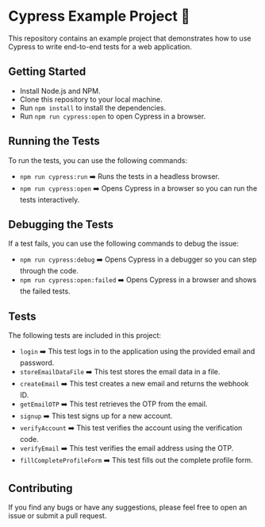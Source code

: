 # Cypress Example Project 🚀

This repository contains an example project that demonstrates how to use Cypress to write end-to-end tests for a web application.

## Getting Started
- Install Node.js and NPM.
- Clone this repository to your local machine.
- Run `npm install` to install the dependencies.
- Run `npm run cypress:open` to open Cypress in a browser.

## Running the Tests
To run the tests, you can use the following commands:

- `npm run cypress:run` ➡️ Runs the tests in a headless browser.
- `npm run cypress:open` ➡️ Opens Cypress in a browser so you can run the tests interactively.

## Debugging the Tests
If a test fails, you can use the following commands to debug the issue:

- `npm run cypress:debug` ➡️ Opens Cypress in a debugger so you can step through the code.
- `npm run cypress:open:failed` ➡️ Opens Cypress in a browser and shows the failed tests.

## Tests
The following tests are included in this project:

- `login` ➡️ This test logs in to the application using the provided email and password.
- `storeEmailDataFile` ➡️ This test stores the email data in a file.
- `createEmail` ➡️ This test creates a new email and returns the webhook ID.
- `getEmailOTP` ➡️ This test retrieves the OTP from the email.
- `signup` ➡️ This test signs up for a new account.
- `verifyAccount` ➡️ This test verifies the account using the verification code.
- `verifyEmail` ➡️ This test verifies the email address using the OTP.
- `fillCompleteProfileForm` ➡️ This test fills out the complete profile form.

## Contributing
If you find any bugs or have any suggestions, please feel free to open an issue or submit a pull request.
